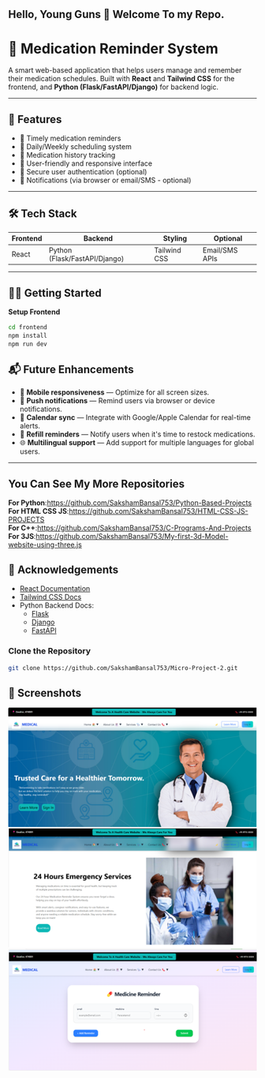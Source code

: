 ## Hello, Young Guns 👋 Welcome To my Repo.

# 💊 Medication Reminder System

A smart web-based application that helps users manage and remember their medication schedules. Built with **React** and **Tailwind CSS** for the frontend, and **Python (Flask/FastAPI/Django)** for backend logic.



---

## 🚀 Features

- 🔔 Timely medication reminders
- 📅 Daily/Weekly scheduling system
- 🧾 Medication history tracking
- 🧠 User-friendly and responsive interface
- 🔐 Secure user authentication (optional)
- 💬 Notifications (via browser or email/SMS - optional)

---

## 🛠️ Tech Stack

| Frontend | Backend | Styling | Optional |
|----------|---------|---------|----------|
| React    | Python (Flask/FastAPI/Django) | Tailwind CSS |  Email/SMS APIs |

---





## 🧑‍💻 Getting Started



**Setup Frontend**
```bash
cd frontend
npm install
npm run dev
```

## 📬 Future Enhancements

- 📱 **Mobile responsiveness** — Optimize for all screen sizes.
- 🔔 **Push notifications** — Remind users via browser or device notifications.
- 📆 **Calendar sync** — Integrate with Google/Apple Calendar for real-time alerts.
- 💊 **Refill reminders** — Notify users when it's time to restock medications.
- 🌐 **Multilingual support** — Add support for multiple languages for global users.

---

## You Can See My More Repositories 
**For Python**:https://github.com/SakshamBansal753/Python-Based-Projects<br>
**For HTML CSS JS**:https://github.com/SakshamBansal753/HTML-CSS-JS-PROJECTS<br>
**For C++**:https://github.com/SakshamBansal753/C-Programs-And-Projects<br>
**For 3JS**:https://github.com/SakshamBansal753/My-first-3d-Model-website-using-three.js<br>
## 🙌 Acknowledgements

- [React Documentation](https://reactjs.org/)
- [Tailwind CSS Docs](https://tailwindcss.com/docs)
- Python Backend Docs:
  - [Flask](https://flask.palletsprojects.com/)
  - [Django](https://docs.djangoproject.com/)
  - [FastAPI](https://fastapi.tiangolo.com/)
### Clone the Repository

```bash
git clone https://github.com/SakshamBansal753/Micro-Project-2.git
```
## 📸 Screenshots
<img src="https://github.com/SakshamBansal753/Micro-Project-2/blob/main/Med.png"/>
<img src="https://github.com/SakshamBansal753/Micro-Project-2/blob/main/24hr.png"/>
<img src="https://github.com/SakshamBansal753/Micro-Project-2/blob/main/Entry.png"/>


